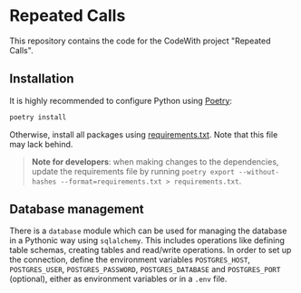 # Repeated Calls
This repository contains the code for the CodeWith project "Repeated Calls".

## Installation
It is highly recommended to configure Python using [Poetry](https://python-poetry.org/docs/):

```bash
poetry install
```

Otherwise, install all packages using [requirements.txt](/requirements.txt). Note that this file may lack behind.

> **Note for developers**: when making changes to the dependencies, update the requirements file by running `poetry export --without-hashes --format=requirements.txt > requirements.txt`.

## Database management
There is a `database` module which can be used for managing the database in a Pythonic way using `sqlalchemy`. This includes operations like defining table schemas, creating tables and read/write operations. In order to set up the connection, define the environment variables `POSTGRES_HOST`, `POSTGRES_USER`, `POSTGRES_PASSWORD`, `POSTGRES_DATABASE` and `POSTGRES_PORT` (optional), either as environment variables or in a `.env` file.
